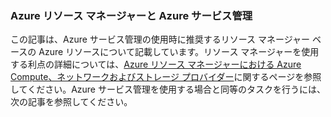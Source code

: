 ### Azure リソース マネージャーと Azure サービス管理
 
この記事は、Azure サービス管理の使用時に推奨するリソース マネージャー ベースの Azure リソースについて記載しています。リソース マネージャーを使用する利点の詳細については、[Azure リソース マネージャーにおける Azure Compute、ネットワークおよびストレージ プロバイダー](../articles/virtual-machines/virtual-machines-azurerm-versus-azuresm.md)に関するページを参照してください。Azure サービス管理を使用する場合と同等のタスクを行うには、次の記事を参照してください。

<!---HONumber=62-->